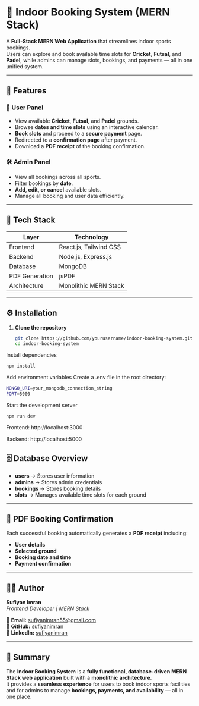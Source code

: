 # 🏏 Indoor Booking System (MERN Stack)

A **Full-Stack MERN Web Application** that streamlines indoor sports bookings.  
Users can explore and book available time slots for **Cricket**, **Futsal**, and **Padel**, while admins can manage slots, bookings, and payments — all in one unified system.

---

## 🚀 Features

### 👥 User Panel
- View available **Cricket**, **Futsal**, and **Padel** grounds.
- Browse **dates and time slots** using an interactive calendar.
- **Book slots** and proceed to a **secure payment** page.
- Redirected to a **confirmation page** after payment.
- Download a **PDF receipt** of the booking confirmation.

### 🛠️ Admin Panel
- View all bookings across all sports.
- Filter bookings by **date**.
- **Add, edit, or cancel** available slots.
- Manage all booking and user data efficiently.

---

## 🧩 Tech Stack

| Layer | Technology |
|-------|-------------|
| Frontend | React.js, Tailwind CSS |
| Backend | Node.js, Express.js |
| Database | MongoDB |
| PDF Generation | jsPDF |
| Architecture | Monolithic MERN Stack |

---

## ⚙️ Installation

1. **Clone the repository**
   ```bash
   git clone https://github.com/yourusername/indoor-booking-system.git
   cd indoor-booking-system
   
Install dependencies
```bash
npm install
```

Add environment variables
Create a .env file in the root directory:
```bash
MONGO_URI=your_mongodb_connection_string
PORT=5000
```

Start the development server
```bash
npm run dev
```

Frontend: http://localhost:3000

Backend: http://localhost:5000

## 🗄️ Database Overview

- **users** → Stores user information  
- **admins** → Stores admin credentials  
- **bookings** → Stores booking details  
- **slots** → Manages available time slots for each ground  

---

## 📄 PDF Booking Confirmation

Each successful booking automatically generates a **PDF receipt** including:  
- **User details**  
- **Selected ground**  
- **Booking date and time**  
- **Payment confirmation**  

---

## 👨‍💻 Author

**Sufiyan Imran**  
*Frontend Developer | MERN Stack*  

📧 **Email:** sufiyanimran55@gmail.com  
🐙 **GitHub:** [sufiyanimran](https://github.com/Sufiyani)  
💼 **LinkedIn:** [sufiyanimran](https://www.linkedin.com/in/sufiyanimran/)  

---

## 🏁 Summary

The **Indoor Booking System** is a **fully functional, database-driven MERN Stack web application** built with a **monolithic architecture**.  
It provides a **seamless experience** for users to book indoor sports facilities and for admins to manage **bookings, payments, and availability** — all in one place.
